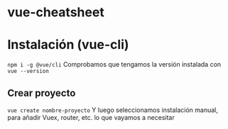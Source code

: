 # vue-cheatsheet

# Instalación (vue-cli)
`npm i -g @vue/cli`
Comprobamos que tengamos la versión instalada con `vue --version`

## Crear proyecto
`vue create nombre-proyecto` Y luego seleccionamos instalación manual, para añadir Vuex, router, etc. lo que vayamos a necesitar

